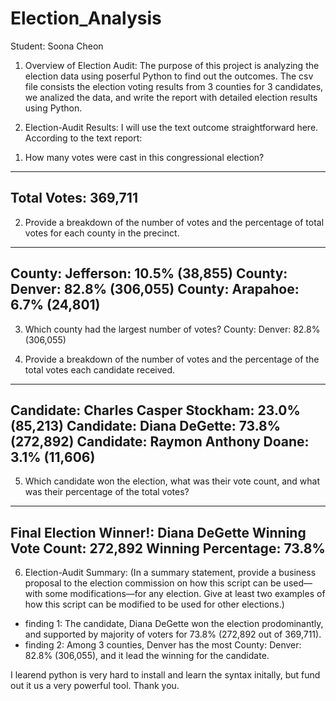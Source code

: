 # Election_Analysis
Student: Soona Cheon

1. Overview of Election Audit: 
The purpose of this project is analyzing the election data using poserful Python to find out the outcomes.
The csv file consists the election voting results from 3 counties for 3 candidates, we analized the data, and write the report with detailed election results using Python.

2. Election-Audit Results: 
I will use the text outcome straightforward here. According to the text report:

1) How many votes were cast in this congressional election? 
-------------------------
Total Votes: 369,711
-------------------------
2) Provide a breakdown of the number of votes and the percentage of total votes for each county in the precinct.
-------------------------
County: Jefferson: 10.5% (38,855)
County: Denver: 82.8% (306,055)
County: Arapahoe: 6.7% (24,801)
-------------------------
3) Which county had the largest number of votes?
County: Denver: 82.8% (306,055)

4) Provide a breakdown of the number of votes and the percentage of the total votes each candidate received.
-------------------------
Candidate: Charles Casper Stockham: 23.0% (85,213)
Candidate: Diana DeGette: 73.8% (272,892)
Candidate: Raymon Anthony Doane: 3.1% (11,606)
-------------------------
5) Which candidate won the election, what was their vote count, and what was their percentage of the total votes?
-------------------------
Final Election Winner!: Diana DeGette
Winning Vote Count: 272,892
Winning Percentage: 73.8%
-------------------------
6) Election-Audit Summary: (In a summary statement, provide a business proposal to the election commission on how this script can be used—with some modifications—for any election. Give at least two examples of how this script can be modified to be used for other elections.)
 - finding 1: The candidate, Diana DeGette won the election prodominantly, and supported by majority of voters for 73.8% (272,892 out of 369,711).
 - finding 2: Among 3 counties, Denver has the most County: Denver: 82.8% (306,055), and it lead the winning for the candidate. 

I learend python is very hard to install and learn the syntax initally, but fund out it us a very powerful tool. Thank you.
